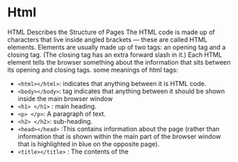 # Html
HTML Describes the Structure of Pages
The HTML code  is made up of characters that live inside angled brackets — these are called HTML elements. 
Elements are usually made up of two tags: an opening tag and a closing tag. (The closing tag 
has an extra forward slash in it.) Each HTML element tells the browser 
something about the information that sits between its opening and closing tags.
some meanings of html tags:
* `<html></html>`: indicates that anything between it  is HTML code.
* `<body></body>`: tag indicates that anything between it should be shown inside the main browser window
* `<h1> </h1>` : main heading.
* `<p> </p>`: A paragraph of text.
* `<h2> </h2>`: sub-heading.
* `<head></head>` :This contains information about the page (rather than information that is shown within 
the main part of the browser window that is highlighted in blue on the opposite page).
 * `<title></title>` : The contents of the <title> element are either shown in the top of the browser, 
 above where you usually type in the URL of the page you want to visit, or on the tab for that page.
  * `<DOCTYPE html>` : declaration to tell a browser which version of HTML the page is using and 
  also help the browser to render a page correctly.
  * `<!-- -->` : to add comments in html.
  
 
## Attributes :
**Attributes** provide additional information about the contents of an element. They appear 
on the opening tag of the element and are made up of two parts: a name and a value, 
separated by an equals sign.
**The attribute name** indicates what kind of extra information you are supplying about the 
element's content. It should be written in lowercase.
**The value** is the information or setting for the attribute. It should be placed in double 
quotes. Different attributes can have different values.
example : <a herf = "www.google.com">name</a>
* `herf` : attribute name Specifies the location of the linked document
* *The value* is www.google.com.
  ### ID Attribute 
  *Every HTML element* can carry the id attribute. It is used to 
uniquely identify that element from other elements on the page. Its value should start with 
a letter or an underscore (not a number or any other character).It is important that no
 two elements on the same page have the same value for their id attributes (otherwise the value is 
no longer unique).
  ### Class Attribute :
  *Every HTML element* can also carry a class attribute. Sometimes, rather than uniquely 
identifying one element within a document, you will want a way to identify several elements 
as being different from the other elements on the page. For example, you might have 
some paragraphs of text that contain information that is more 
important than others and want to distinguish these elements, or 
you might want to differentiate between links that point to other 
pages on your own site and links that point to external sites. 
To do this you can use the class attribute. Its value 
should describe the class it belongs to. 
